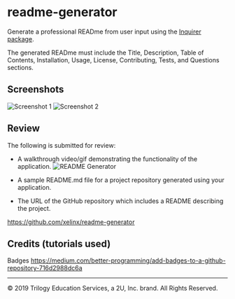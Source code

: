 # readme-generator

Generate a professional READme from user input using the [Inquirer package](https://www.npmjs.com/package/inquirer).

The generated READme must include the Title, Description, Table of Contents, Installation, Usage, License, Contributing, Tests, and Questions sections.

## Screenshots

![Screenshot 1](https://user-images.githubusercontent.com/66236313/90385755-6675ad80-e038-11ea-8da3-92b79b32d216.png)
![Screenshot 2](https://user-images.githubusercontent.com/66236313/90386358-4b576d80-e039-11ea-891a-3e0ef07bb7b5.png)

## Review

The following is submitted for review:

* A walkthrough video/gif demonstrating the functionality of the application. 
![README Generator](https://user-images.githubusercontent.com/66236313/90385469-0da61500-e038-11ea-8c03-231754d5f69f.gif)


* A sample README.md file for a project repository generated using your application.


* The URL of the GitHub repository which includes a README describing the project.

https://github.com/xelinx/readme-generator


## Credits (tutorials used)

Badges https://medium.com/better-programming/add-badges-to-a-github-repository-716d2988dc6a

- - -
© 2019 Trilogy Education Services, a 2U, Inc. brand. All Rights Reserved.